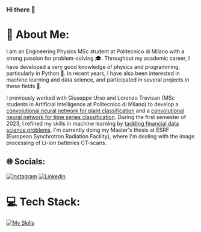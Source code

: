 ### Hi there 👋

# 💫 About Me:
I am an Engineering Physics MSc student at Politecnico di Milano with a strong passion for problem-solving :mortar_board:. Throughout my academic career, I have developed a very good knowledge of physics and programming, particularly in Python 🔭. In recent years, I have also been interested in machine learning and data science, and participated in several projects in these fields 🌱.

I previously worked with Giuseppe Urso and Lorenzo Trevisan (MSc students in Artificial Intelligence at Politecnico di Milano) to develop a [convolutional neural network for plant classification](https://github.com/ursogiuseppe/AN2DL-CNN-for-plant-classification) and a [convolutional neural network for time series classification](https://github.com/ursogiuseppe/AN2DL-CNN-for-time-series-classification).
During the first semester of 2023, I refined my skills in machine learning by [tackling financial data science problems](https://github.com/VenturelliMatteo/Fintech-Projects).
I'm currently doing my Master's thesis at ESRF (European Synchrotron Radiation Facility), where I'm dealing with the image processing of Li-ion batteries CT-scans.


## 🌐 Socials:
[![Instagram](https://skillicons.dev/icons?i=instagram)](https://instagram.com/ventu_00)
[![Linkedin](https://skillicons.dev/icons?i=linkedin)](https://linkedin.com/in/matteo-venturelli)

# 💻 Tech Stack:
[![My Skills](https://skillicons.dev/icons?i=py,pytorch,tensorflow,latex,matlab,ps)](https://skillicons.dev)
